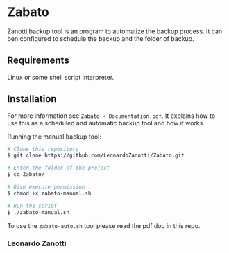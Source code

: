 # Zabato
Zanotti backup tool is an program to automatize the backup process. It can ben configured to schedule the backup and the folder of backup.

## Requirements
Linux or some shell script interpreter.

## Installation
For more information see `Zabato - Documentation.pdf`. It explains how to use this as a scheduled and automatic backup tool and how it works.

Running the manual backup tool:
```bash
# Clone this repository
$ git clone https://github.com/LeonardoZanotti/Zabato.git

# Enter the folder of the project
$ cd Zabato/

# Give execute permission
$ chmod +x zabato-manual.sh

# Run the script
$ ./zabato-manual.sh
```

To use the `zabato-auto.sh` tool please read the pdf doc in this repo.

### Leonardo Zanotti